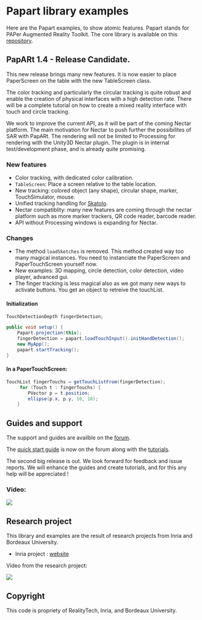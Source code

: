 # Papart library examples

Here are the Papart examples, to show atomic features.
Papart stands for PAPer Augmented Reality Toolkit. The core library is 
available on this [repository](https://github.com/poqudrof/papart).

## PapARt 1.4 - Release Candidate.

This new release brings many new features. It is now easier to place PaperScreen on the table with 
the new TableScreen class. 

The color tracking and particularly the circular tracking is quite robust and enable the creation of 
physical interfaces with a high detection rate. There will be a complete tutorial on how to create 
a mixed reality interface with touch and circle tracking. 

We work to improve the current API, as it will be part of the coming Nectar platform. The main 
motivation for Nectar to push further the possibilites of SAR with PapARt. The rendering will not
be limited to Processing for rendering with the Unity3D Nectar plugin. The plugin is in 
internal test/development phase, and is already quite promising. 

### New features

* Color tracking, with dedicated color calibration. 
* `TableScreen`: Place a screen relative to the table location. 
* New tracking: colored object (any shape), circular shape, marker, TouchSimulator, mouse.
* Unified tracking handling for [Skatolo](https://github.com/Rea-lity-Tech/Skatolo). 
* Nectar compatiblity: many new features are coming through the nectar platform such as more marker trackers, QR code reader, barcode reader.
* API without Processing windows is expanding for Nectar.

### Changes 

* The method `loadSketches` is removed. This method created way too many magical instances. You need to instanciate the PaperScreen and PaperTouchScreen yourself now. 
* New examples: 3D mapping, circle detection, color detection, video player, advanced gui.
* The finger tracking is less magical also as we got many new ways to activate buttons. You get an object to retreive the touchList.

#### Initialization
``` java
TouchDetectionDepth fingerDetection;

public void setup() {
    Papart.projection(this);
    fingerDetection = papart.loadTouchInput().initHandDetection();
    new MyApp();
    papart.startTracking();
}

```

#### In a PaperTouchScreen:
``` java 
TouchList fingerTouchs = getTouchListFrom(fingerDetection);
     for (Touch t : fingerTouchs) {
	    PVector p = t.position;
	    ellipse(p.x, p.y, 10, 10);
	}
```


## Guides and support

The support and guides are availble on the [forum](http://forum.rea.lity.tech). 

The [quick start guide](http://forum.rea.lity.tech/t/quick-start-with-a-webcam/18) is now on the forum along with the [tutorials](http://forum.rea.lity.tech/c/papart-tutorials). 

The second big release is out. We look forward for feedback and issue reports. We will enhance the guides and create tutorials, and for this any help will be appreciated ! 


### Video:
[![](https://github.com/poqudrof/PapARt/blob/master/video_screenshot.png?raw=true)](https://youtu.be/bMwKVOuZ9EA)

## Research project

This library and examples are the result of research projects from Inria and Bordeaux University. 

* Inria project : [website](https://project.inria.fr/papart/fr/)

Video from the research project:

[![](https://github.com/potioc/Papart-examples/blob/master/screenshot2.png?raw=true)](https://youtu.be/ZBndzLAM5I8)

## Copyright

This code is propriety of RealityTech, Inria, and Bordeaux University.
